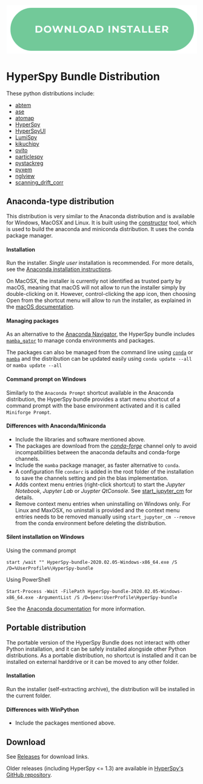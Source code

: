 <p align="center">
<a href="https://github.com/hyperspy/hyperspy-bundle/releases"><img src="./images/download_button.png"></a>
</p>


# HyperSpy Bundle Distribution

These python distributions include:
- [abtem](https://abtem.readthedocs.io)
- [ase](https://wiki.fysik.dtu.dk/ase)
- [atomap](https://atomap.org)
- [HyperSpy](https://hyperspy.org)
- [HyperSpyUI](https://hyperspy.org/hyperspyUI)
- [LumiSpy](https://github.com/LumiSpy/lumispy)
- [kikuchipy](https://kikuchipy.org)
- [ovito](https://www.ovito.org)
- [particlespy](https://epsic-dls.github.io/ParticleSpy/index.html)
- [pystackreg](https://github.com/glichtner/pystackreg)
- [pyxem](www.pyxem.org)
- [nglview](http://nglviewer.org/nglview/latest)
- [scanning_drift_corr](https://github.com/ptim0626/scanning-drift-corr/)


## Anaconda-type distribution

This distribution is very similar to the Anaconda distribution and is available for Windows, MacOSX and Linux.
It is built using the [constructor](https://github.com/conda/constructor) tool, which is used to build the
anaconda and miniconda distribution. It uses the conda package manager.

#### Installation

Run the installer. *Single user* installation is recommended.
For more details, see the [Anaconda installation instructions](https://docs.anaconda.com/anaconda/install).

On MacOSX, the installer is currently not identified as trusted party by macOS, meaning that macOS will not allow
to run the installer simply by double-clicking on it. However, control-clicking the app icon, then choosing Open
from the shortcut menu will allow to run the installer, as explained in the [macOS documentation](https://support.apple.com/en-gb/guide/mac-help/mh40616/mac).

#### Managing packages

As an alternative to the [Anaconda Navigator](https://docs.anaconda.com/anaconda/navigator/index.html), the HyperSpy bundle includes
[`mamba_gator`](https://github.com/mamba-org/gator) to manage conda environments and packages.

The packages can also be managed from the command line using [`conda`](https://docs.conda.io/projects/conda/en/latest/user-guide/tasks/manage-pkgs.html) or
[`mamba`](https://mamba.readthedocs.io/en/latest/index.html) and the distribution can be updated easily using `conda update --all` or `mamba update --all`

#### Command prompt on Windows

Similarly to the `Anaconda Prompt` shortcut available in the Anaconda distribution, the HyperSpy bundle provides a start menu shortcut of a command prompt with the base environment activated and it is called `Miniforge Prompt`.

#### Differences with Anaconda/Miniconda

* Include the libraries and software mentioned above.
* The packages are download from the [*conda-forge*](https://conda-forge.org) channel only to avoid incompatibilities between the anaconda defaults and conda-forge channels.
* Include the `mamba` package manager, as faster alternative to `conda`.
* A configuration file `condarc` is added in the root folder of the installation to save the channels setting and pin the blas implementation.
* Adds context menu entries (right-click shortcut) to start the *Jupyter Notebook*, *Jupyter Lab* or *Juypter QtConsole*.
  See [start_jupyter_cm](https://github.com/hyperspy/start_jupyter_cm) for details.
* Remove context menu entries when uninstalling on Windows only. For Linux and MaxOSX, no uninstall is provided and
  the context menu entries needs to be removed manually using `start_jupyter_cm --remove` from the conda environment before
  deleting the distribution.

#### Silent installation on Windows

Using the command prompt
```
start /wait "" HyperSpy-bundle-2020.02.05-Windows-x86_64.exe /S /D=%UserProfile%\HyperSpy-bundle
```

Using PowerShell
```
Start-Process -Wait -FilePath HyperSpy-bundle-2020.02.05-Windows-x86_64.exe -ArgumentList /S /D=$env:UserProfile\HyperSpy-bundle
```

See the [Anaconda documentation](https://docs.anaconda.com/anaconda/install/silent-mode) for more information.

## Portable distribution

The portable version of the HyperSpy Bundle does not interact with other Python installation, and it can be safely installed alongside other Python distributions. As a portable distribution, no shortcut is installed and it can be installed on external harddrive or it can be moved to any other folder.

#### Installation

Run the installer (self-extracting archive), the distribution will be installed in the current folder.

#### Differences with WinPython

* Include the packages mentioned above.

## Download

See [Releases](https://github.com/hyperspy/hyperspy-bundle/releases) for download links.

Older releases (including HyperSpy <= 1.3) are available in [HyperSpy's GitHub repository](https://github.com/hyperspy/hyperspy/releases).
